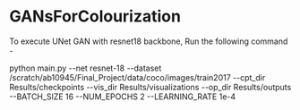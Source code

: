 # GANsForColourization

To execute UNet GAN with resnet18 backbone, Run the following command - 

python main.py --net resnet-18 --dataset /scratch/ab10945/Final_Project/data/coco/images/train2017  --cpt_dir Results/checkpoints --vis_dir Results/visualizations --op_dir Results/outputs --BATCH_SIZE 16 --NUM_EPOCHS 2 --LEARNING_RATE 1e-4
